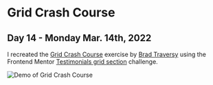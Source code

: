 # Grid Crash Course
## Day 14 - Monday Mar. 14th, 2022
I recreated the [Grid Crash Course](https://www.youtube.com/watch?v=0xMQfnTU6oo) exercise by [Brad Traversy](https://github.com/bradtraversy) using the Frontend Mentor [Testimonials grid section](https://www.frontendmentor.io/challenges/testimonials-grid-section-Nnw6J7Un7) challenge.

![Demo of Grid Crash Course](demo.gif)